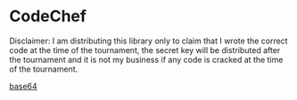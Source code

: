 # CodeChef

Disclaimer: I am distributing this library only to claim that I wrote the correct code at the time of the tournament, the secret key will be distributed after the tournament and it is not my business if any code is cracked at the time of the tournament.

[base64](https://www.base64decode.org/)
